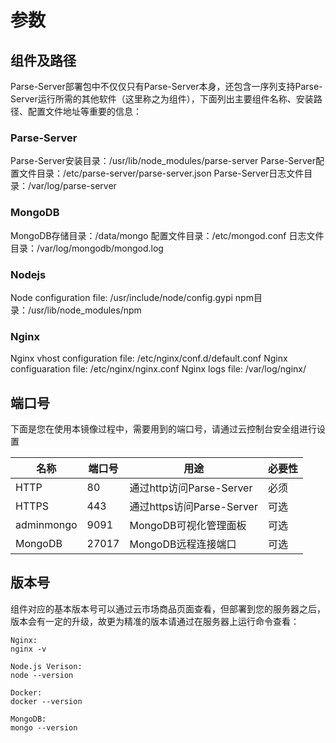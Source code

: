 # 参数

## 组件及路径

Parse-Server部署包中不仅仅只有Parse-Server本身，还包含一序列支持Parse-Server运行所需的其他软件（这里称之为组件），下面列出主要组件名称、安装路径、配置文件地址等重要的信息：

### Parse-Server
Parse-Server安装目录：/usr/lib/node_modules/parse-server
Parse-Server配置文件目录：/etc/parse-server/parse-server.json
Parse-Server日志文件目录：/var/log/parse-server

### MongoDB
MongoDB存储目录：/data/mongo
配置文件目录：/etc/mongod.conf
日志文件目录：/var/log/mongodb/mongod.log


### Nodejs
Node configuration file: /usr/include/node/config.gypi
npm目录：/usr/lib/node_modules/npm

### Nginx
Nginx vhost configuration file: /etc/nginx/conf.d/default.conf
Nginx configuaration file: /etc/nginx/nginx.conf
Nginx logs file: /var/log/nginx/

## 端口号

下面是您在使用本镜像过程中，需要用到的端口号，请通过云控制台安全组进行设置

| 名称 | 端口号 | 用途 |  必要性 |
| --- | --- | --- | --- |
| HTTP | 80 | 通过http访问Parse-Server | 必须 |
| HTTPS | 443 | 通过https访问Parse-Server | 可选 |
| adminmongo | 9091 | MongoDB可视化管理面板 | 可选 |
| MongoDB | 27017 | MongoDB远程连接端口 | 可选 |

## 版本号

组件对应的基本版本号可以通过云市场商品页面查看，但部署到您的服务器之后，版本会有一定的升级，故更为精准的版本请通过在服务器上运行命令查看：

```shell
Nginx:
nginx -v

Node.js Verison:
node --version

Docker:
docker --version

MongoDB:
mongo --version

```